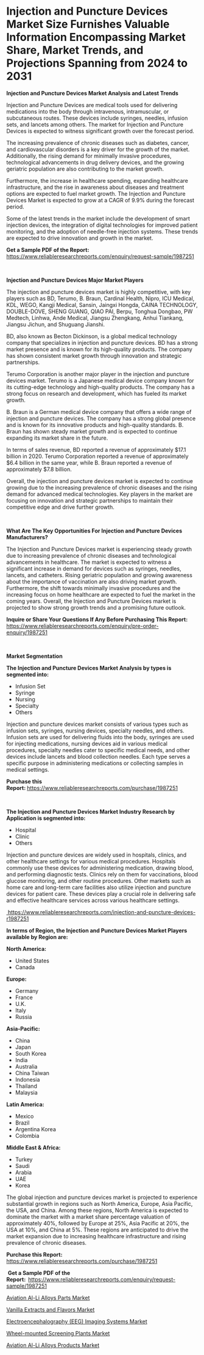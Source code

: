 <p><h1>Injection and Puncture Devices Market Size Furnishes Valuable Information Encompassing Market Share, Market Trends, and Projections Spanning from 2024 to 2031</h1></p><p><strong>Injection and Puncture Devices Market Analysis and Latest Trends</strong></p>
<p><p>Injection and Puncture Devices are medical tools used for delivering medications into the body through intravenous, intramuscular, or subcutaneous routes. These devices include syringes, needles, infusion sets, and lancets among others. The market for Injection and Puncture Devices is expected to witness significant growth over the forecast period. </p><p>The increasing prevalence of chronic diseases such as diabetes, cancer, and cardiovascular disorders is a key driver for the growth of the market. Additionally, the rising demand for minimally invasive procedures, technological advancements in drug delivery devices, and the growing geriatric population are also contributing to the market growth.</p><p>Furthermore, the increase in healthcare spending, expanding healthcare infrastructure, and the rise in awareness about diseases and treatment options are expected to fuel market growth. The Injection and Puncture Devices Market is expected to grow at a CAGR of 9.9% during the forecast period.</p><p>Some of the latest trends in the market include the development of smart injection devices, the integration of digital technologies for improved patient monitoring, and the adoption of needle-free injection systems. These trends are expected to drive innovation and growth in the market.</p></p>
<p><strong>Get a Sample PDF of the Report:&nbsp;</strong> <a href="https://www.reliableresearchreports.com/enquiry/request-sample/1987251">https://www.reliableresearchreports.com/enquiry/request-sample/1987251</a></p>
<p>&nbsp;</p>
<p><strong>Injection and Puncture Devices Major Market Players</strong></p>
<p><p>The injection and puncture devices market is highly competitive, with key players such as BD, Terumo, B. Braun, Cardinal Health, Nipro, ICU Medical, KDL, WEGO, Kangji Medical, Sansin, Jaingxi Hongda, CAINA TECHNOLOGY, DOUBLE-DOVE, SHENG GUANG, QIAO PAI, Berpu, Tonghua Dongbao, PW Medtech, Linhwa, Ande Medical, Jiangsu Zhengkang, Anhui Tiankang, Jiangsu Jichun, and Shuguang Jianshi.</p><p>BD, also known as Becton Dickinson, is a global medical technology company that specializes in injection and puncture devices. BD has a strong market presence and is known for its high-quality products. The company has shown consistent market growth through innovation and strategic partnerships.</p><p>Terumo Corporation is another major player in the injection and puncture devices market. Terumo is a Japanese medical device company known for its cutting-edge technology and high-quality products. The company has a strong focus on research and development, which has fueled its market growth.</p><p>B. Braun is a German medical device company that offers a wide range of injection and puncture devices. The company has a strong global presence and is known for its innovative products and high-quality standards. B. Braun has shown steady market growth and is expected to continue expanding its market share in the future.</p><p>In terms of sales revenue, BD reported a revenue of approximately $17.1 billion in 2020. Terumo Corporation reported a revenue of approximately $6.4 billion in the same year, while B. Braun reported a revenue of approximately $7.8 billion.</p><p>Overall, the injection and puncture devices market is expected to continue growing due to the increasing prevalence of chronic diseases and the rising demand for advanced medical technologies. Key players in the market are focusing on innovation and strategic partnerships to maintain their competitive edge and drive further growth.</p></p>
<p>&nbsp;</p>
<p><strong>What Are The Key Opportunities For Injection and Puncture Devices Manufacturers?</strong></p>
<p><p>The Injection and Puncture Devices market is experiencing steady growth due to increasing prevalence of chronic diseases and technological advancements in healthcare. The market is expected to witness a significant increase in demand for devices such as syringes, needles, lancets, and catheters. Rising geriatric population and growing awareness about the importance of vaccination are also driving market growth. Furthermore, the shift towards minimally invasive procedures and the increasing focus on home healthcare are expected to fuel the market in the coming years. Overall, the Injection and Puncture Devices market is projected to show strong growth trends and a promising future outlook.</p></p>
<p><strong>Inquire or Share Your Questions If Any Before Purchasing This Report:</strong> <a href="https://www.reliableresearchreports.com/enquiry/pre-order-enquiry/1987251">https://www.reliableresearchreports.com/enquiry/pre-order-enquiry/1987251</a></p>
<p>&nbsp;</p>
<p><strong>Market Segmentation</strong></p>
<p><strong>The Injection and Puncture Devices Market Analysis by types is segmented into:</strong></p>
<p><ul><li>Infusion Set</li><li>Syringe</li><li>Nursing</li><li>Specialty</li><li>Others</li></ul></p>
<p><p>Injection and puncture devices market consists of various types such as infusion sets, syringes, nursing devices, specialty needles, and others. Infusion sets are used for delivering fluids into the body, syringes are used for injecting medications, nursing devices aid in various medical procedures, specialty needles cater to specific medical needs, and other devices include lancets and blood collection needles. Each type serves a specific purpose in administering medications or collecting samples in medical settings.</p></p>
<p><strong>Purchase this Report:&nbsp;</strong><a href="https://www.reliableresearchreports.com/purchase/1987251">https://www.reliableresearchreports.com/purchase/1987251</a></p>
<p>&nbsp;</p>
<p><strong>The Injection and Puncture Devices Market Industry Research by Application is segmented into:</strong></p>
<p><ul><li>Hospital</li><li>Clinic</li><li>Others</li></ul></p>
<p><p>Injection and puncture devices are widely used in hospitals, clinics, and other healthcare settings for various medical procedures. Hospitals commonly use these devices for administering medication, drawing blood, and performing diagnostic tests. Clinics rely on them for vaccinations, blood glucose monitoring, and other routine procedures. Other markets such as home care and long-term care facilities also utilize injection and puncture devices for patient care. These devices play a crucial role in delivering safe and effective healthcare services across various healthcare settings.</p></p>
<p><a href="https://www.reliableresearchreports.com/injection-and-puncture-devices-r1987251">&nbsp;https://www.reliableresearchreports.com/injection-and-puncture-devices-r1987251</a></p>
<p><strong>In terms of Region, the Injection and Puncture Devices Market Players available by Region are:</strong></p>
<p>
    <p> <strong> North America: </strong>
        <ul>
            <li>United States</li>
            <li>Canada</li>
        </ul>
        </p> 
    <p> <strong> Europe: </strong>
        <ul>
            <li>Germany</li>
            <li>France</li>
            <li>U.K.</li>
            <li>Italy</li>
            <li>Russia</li>
        </ul>
        </p> 
    <p> <strong> Asia-Pacific: </strong>
        <ul>
            <li>China</li>
            <li>Japan</li>
            <li>South Korea</li>
            <li>India</li>
            <li>Australia</li>
            <li>China Taiwan</li>
            <li>Indonesia</li>
            <li>Thailand</li>
            <li>Malaysia</li>
        </ul>
        </p> 
    <p> <strong> Latin America: </strong>
        <ul>
            <li>Mexico</li>
            <li>Brazil</li>
            <li>Argentina Korea</li>
            <li>Colombia</li>
        </ul>
        </p> 
    <p> <strong> Middle East & Africa: </strong>
        <ul>
            <li>Turkey</li>
            <li>Saudi</li>
            <li>Arabia</li>
            <li>UAE</li>
            <li>Korea</li>
        </ul>
    </p>
    </p>
<p><p>The global injection and puncture devices market is projected to experience substantial growth in regions such as North America, Europe, Asia Pacific, the USA, and China. Among these regions, North America is expected to dominate the market with a market share percentage valuation of approximately 40%, followed by Europe at 25%, Asia Pacific at 20%, the USA at 10%, and China at 5%. These regions are anticipated to drive the market expansion due to increasing healthcare infrastructure and rising prevalence of chronic diseases.</p></p>
<p><strong>Purchase this Report: </strong><a href="https://www.reliableresearchreports.com/purchase/1987251">https://www.reliableresearchreports.com/purchase/1987251</a></p>
<p>&nbsp;<strong>Get a Sample PDF of the Report:&nbsp;&nbsp;</strong><a href="https://www.reliableresearchreports.com/enquiry/request-sample/1987251">https://www.reliableresearchreports.com/enquiry/request-sample/1987251</a></p>
<p><strong></strong></p>
<p><p><a href="https://issuu.com/reportprime-2/docs/aviation-al-li-alloys-parts-market-size-2030.pptx">Aviation Al-Li Alloys Parts Market</a></p><p><a href="https://www.linkedin.com/pulse/vanilla-extracts-flavors-market-size-global-industry-overview-exrhc?trackingId=P1CliyWD9qEInNKtAYqD7Q%3D%3D">Vanilla Extracts and Flavors Market</a></p><p><a href="https://github.com/cameroneffertz/Market-Research-Report-List-1/blob/main/electroencephalography-eeg-imaging-systems-market.md">Electroencephalography (EEG) Imaging Systems Market</a></p><p><a href="https://www.linkedin.com/pulse/wheel-mounted-screening-plants-market-research-report-key-successful-u2obc?trackingId=Y35VjdFTGyDfffp8Pn%2BdPw%3D%3D">Wheel-mounted Screening Plants Market</a></p><p><a href="https://issuu.com/reportprime-2/docs/aviation-al-li-alloys-products-market-size-2030.pp">Aviation Al-Li Alloys Products Market</a></p></p>